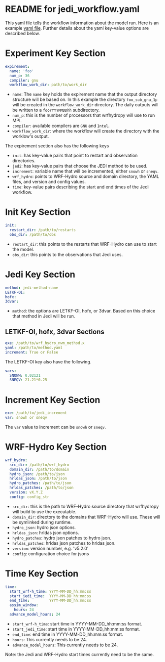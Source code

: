# README for jedi_workflow.yaml
This yaml file tells the workflow information about the model run. Here is an example [yaml file](../examples/jedi_workflow.yaml "jedi_workflow.yaml"). Further details about the yaml key-value options are described below.


# Experiment Key Section
```yaml
expirement:
  name: 'foo'
  num_p: 36
  compiler: gnu
  workflow_work_dir: path/to/work_dir
```
- `name`: The `name` key holds the expirement name that the output directory structure will be based on.
In this example the directory `foo_sub_gnu_1p` will be created in the `workflow_work_dir` directory.
The daily outputs will be written to a `fooYYYYMMDDhh` subdirectory.
- `num_p`: this is the number of processors that wrfhydropy will use to run MPI.
- `compiler`: available compilers are `GNU` and `Intel`.
- `workflow_work_dir`: where the workflow will create the directory with the worklow's output.

The expirement section also has the following keys
- `init`: has key-value pairs that point to restart and observation directories.
- `jedi`: has key-value pairs that choose the JEDI method to be used.
- `increment`: variable name that will be incremented, either `snowh` or `sneqv`.
- `wrf_hydro`: points to WRF-Hydro source and domain directory, the YAML files, and version and config values.
- `time`: key-value pairs describing the start and end times of the Jedi workflow.

# Init Key Section
```yaml
init:
  restart_dir: /path/to/restarts
  obs_dir: /path/to/obs
```
- `restart_dir`: this points to the restarts that WRF-Hydro can use to start the model.
- `obs_dir`: this points to the observations that Jedi uses.

# Jedi Key Section
```yaml
method: jedi-method-name
LETKF-OI:
hofx:
3dvar:
```
- `method`: the options are LETKF-OI, hofx, or 3dvar. Based on this choice that method in Jedi will be run.

## LETKF-OI, hofx, 3dvar Sections
```yaml
exe: /path/to/wrf_hydro_nwm_method.x
yaml: /path/to/method.yaml
increment: True or False
```
The LETKF-OI key also have the following.
```yaml
vars:
  SNOWH: 0.02121
  SNEQV: 21.21*0.25
```

# Increment Key Section
```yaml
exe: /path/to/jedi_increment
var: snowh or sneqv
```
The `var` value to increment can be `snowh` or `sneqv`.

# WRF-Hydro Key Section
```yaml
wrf_hydro:
  src_dir: /path/to/wrf_hydro
  domain_dir: /path/to/domain
  hydro_json: /path/to/json
  hrldas_json: /path/to/json
  hydro_patches: /path/to/json
  hrldas_patches: /path/to/json
  version: vX.Y.Z
  config: config_str
```
- `src_dir`: this is the path to WRF-Hydro source directory that wrfhydropy will build to use the executable.
- `domain_dir`: directory to the domains that WRF-Hydro will use. These will be symlinked during runtime.
- `hydro_json`: hydro json options.
- `hrldas_json`: hrldas json options.
- `hydro_patches`: hydro json patches to hydro json.
- `hrldas_patches`: hrldas json patches to hrldas json.
- `version`: version number, e.g. 'v5.2.0'
- `config`: configuration choice for jsons

# Time Key Section
```yaml
time:
  start_wrf-h_time: YYYY-MM-DD_hh:mm:ss
  start_jedi_time:  YYYY-MM-DD_hh:mm:ss
  end_time:         YYYY-MM-DD_hh:mm:ss
  assim_window:
    hours: 24
  advance_model_hours: 24
```
- `start_wrf-h_time`: start time in YYYY-MM-DD_hh:mm:ss format.
- `start_jedi_time`: start time in YYYY-MM-DD_hh:mm:ss format.
- `end_time`: end time in YYYY-MM-DD_hh:mm:ss format.
- `hours`: This currently needs to be 24.
- `advance_model_hours`: This currently needs to be 24.

Note: the Jedi and WRF-Hydro start times currently need to be the same.
